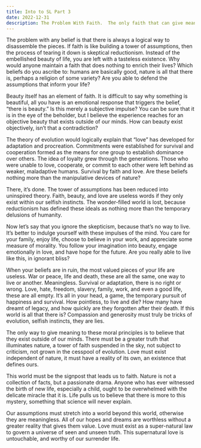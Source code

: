 ```yaml
---
title: Into to SL Part 3
date: 2022-12-31
description: The Problem With Faith.  The only faith that can give meaning to our lives is one that exists outside of us, an existence that defines ours.
---
```


The problem with any belief is that there is always a logical way to disassemble the pieces.  If faith is like building a tower of assumptions, then the process of tearing it down is skeptical reductionism.  Instead of the embellished beauty of life, you are left with a tasteless existence.  Why would anyone maintain a faith that does nothing to enrich their lives?  Which beliefs do you ascribe to: humans are basically good, nature is all that there is, perhaps a religion of some variety?  Are you able to defend the assumptions that inform your life?   

Beauty itself has an element of faith.  It is difficult to say why something is beautiful, all you have is an emotional response that triggers the belief, “there is beauty.”  Is this merely a subjective impulse?  You can be sure that it is in the eye of the beholder, but I believe the experience reaches for an objective beauty that exists outside of our minds.  How can beauty exist objectively, isn’t that a contradiction?   

The theory of evolution would logically explain that “love” has developed for adaptation and procreation.  Commitments were established for survival and cooperation formed as the means for one group to establish dominance over others.  The idea of loyalty grew through the generations.  Those who were unable to love, cooperate, or commit to each other were left behind as weaker, maladaptive humans.  Survival by faith and love.  Are these beliefs nothing more than the manipulative devices of nature?

There, it’s done.  The tower of assumptions has been reduced into uninspired theory.  Faith, beauty, and love are useless words if they only exist within our selfish instincts.  The wonder-filled world is lost, because reductionism has defined these ideals as nothing more than the temporary delusions of humanity.

Now let’s say that you ignore the skepticism, because that’s no way to live.  It’s better to indulge yourself with these impulses of the mind.  You care for your family, enjoy life, choose to believe in your work, and appreciate some measure of morality.  You follow your imagination into beauty, engage emotionally in love, and have hope for the future.  Are you really able to live like this, in ignorant bliss?  

When your beliefs are in ruin, the most valued pieces of your life are useless.  War or peace, life and death, these are all the same, one way to live or another.  Meaningless.  Survival or adaptation, there is no right or wrong.  Love, hate, freedom, slavery, family, work, and even a good life, these are all empty.  It’s all in your head, a game, the temporary pursuit of happiness and survival.  How pointless, to live and die?  How many have dreamt of legacy, and how quickly are they forgotten after their death.  If this world is all that there is?  Compassion and generosity must truly be tricks of evolution, selfish instincts, they are lies.

The only way to give meaning to these moral principles is to believe that they exist outside of our minds.  There must be a greater truth that illuminates nature, a tower of faith suspended in the sky, not subject to criticism, not grown in the cesspool of evolution.  Love must exist independent of nature, it must have a reality of its own, an existence that defines ours.

This world must be the signpost that leads us to faith.  Nature is not a collection of facts, but a passionate drama.  Anyone who has ever witnessed the birth of new life, especially a child, ought to be overwhelmed with the delicate miracle that it is.  Life pulls us to believe that there is more to this mystery, something that science will never explain.

Our assumptions must stretch into a world beyond this world, otherwise they are meaningless.  All of our hopes and dreams are worthless without a greater reality that gives them value.  Love must exist as a super-natural law to govern a universe of seen and unseen truth.  This supernatural love is untouchable, and worthy of our surrender life.


